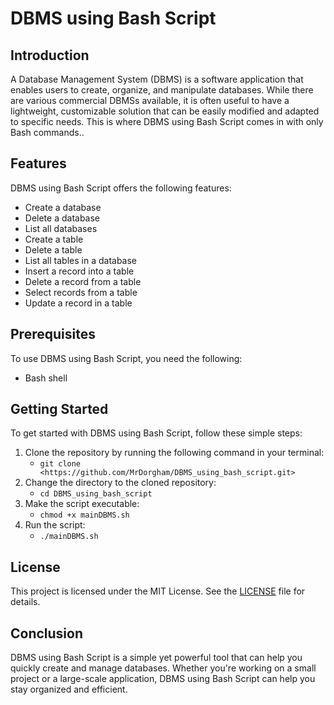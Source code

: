# DBMS using Bash Script

## Introduction

A Database Management System (DBMS) is a software application that enables users to create, organize, and manipulate databases. While there are various commercial DBMSs available, it is often useful to have a lightweight, customizable solution that can be easily modified and adapted to specific needs. This is where DBMS using Bash Script comes in with only Bash commands..

## Features

DBMS using Bash Script offers the following features:

- Create a database
- Delete a database
- List all databases
- Create a table
- Delete a table
- List all tables in a database
- Insert a record into a table
- Delete a record from a table
- Select records from a table
- Update a record in a table

## Prerequisites

To use DBMS using Bash Script, you need the following:

- Bash shell

## Getting Started

To get started with DBMS using Bash Script, follow these simple steps:

1. Clone the repository by running the following command in your terminal:
    - `git clone <https://github.com/MrDorgham/DBMS_using_bash_script.git>`
2. Change the directory to the cloned repository:
    - `cd DBMS_using_bash_script`
3. Make the script executable:
    - `chmod +x mainDBMS.sh`
4. Run the script:
    - `./mainDBMS.sh`


## License

This project is licensed under the MIT License. See the [LICENSE](https://chat.openai.com/chat/LICENSE) file for details.

## Conclusion

DBMS using Bash Script is a simple yet powerful tool that can help you quickly create and manage databases. Whether you're working on a small project or a large-scale application, DBMS using Bash Script can help you stay organized and efficient.
